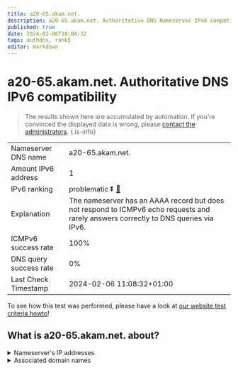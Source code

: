 ```yaml
---
title: a20-65.akam.net.
description: a20-65.akam.net. Authoritative DNS Nameserver IPv6 compatibility
published: true
date: 2024-02-06T10:08:32
tags: authdns, rank5
editor: markdown
---
```


# a20-65.akam.net. Authoritative DNS IPv6 compatibility

> The results shown here are accumulated by automation. If you're convinced the displayed data is wrong, please [contact the administrators](/howto/chat). 
{.is-info}




|   |   |
| - | - |
| Nameserver DNS name | a20-65.akam.net.
| Amount IPv6 address | 1
| IPv6 ranking | problematic :arrow_double_down: [🔗](/howto/ranking) |
| Explanation | The nameserver has an AAAA record but does not respond to ICMPv6 echo requests and rarely answers correctly to DNS queries via IPv6. |
| ICMPv6 success rate | 100%|
| DNS query success rate | 0% |
| Last Check Timestamp | 2024-02-06 11:08:32+01:00 |

To see how this test was performed, please have a look at [our website test criteria howto](/howto/testcriteria/authdns)!


## What is a20-65.akam.net. about?




<details>
<summary>Nameserver's IP addresses</summary>

2a02:26f0:67::41

</details>



<details>
<summary>Associated domain names</summary>

www.peacocktv.com

</details>
